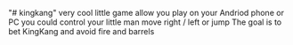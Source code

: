 "# kingkang" 
very cool little game allow you play on your Andriod phone or PC
you could control your little man move right / left or jump
The goal is to bet KingKang and avoid fire and barrels
